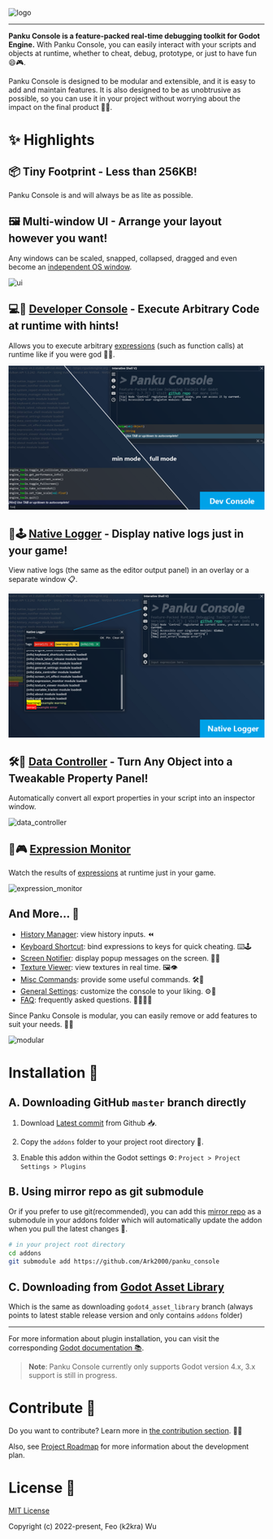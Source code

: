 ![logo](./docs/assets/logo.png)

---

**Panku Console is a feature-packed real-time debugging toolkit for Godot Engine.** With Panku Console, you can easily interact with your scripts and objects at runtime, whether to cheat, debug, prototype, or just to have fun 😄🎮.

Panku Console is designed to be modular and extensible, and it is easy to add and maintain features. It is also designed to be as unobtrusive as possible, so you can use it in your project without worrying about the impact on the final product 🧩🚀.

# ✨ Highlights

## 📦 Tiny Footprint - Less than 256KB!

Panku Console is and will always be as lite as possible.

## 🖼️ Multi-window UI - Arrange your layout however you want!

Any windows can be scaled, snapped, collapsed, dragged and even become an [independent OS window](./docs/faq.md).

![ui](./docs/assets/ui.png)

## 💻🔮 [Developer Console](./docs/developer_console.md) - Execute Arbitrary Code at runtime with hints!

Allows you to execute arbitrary [expressions](https://docs.godotengine.org/en/stable/tutorials/scripting/evaluating_expressions.html) (such as function calls) at runtime like if you were god 🧙‍♂️. 

![console](./docs/assets/console.png)

## 📝🕹️ [Native Logger](./docs/native_logger.md) - Display native logs just in your game!

View native logs (the same as the editor output panel) in an overlay or a separate window 📋.

![logger](./docs/assets/logger.png)

## 🛠️🔧 [Data Controller](./docs/data_controller.md) - Turn Any Object into a Tweakable Property Panel!

Automatically convert all export properties in your script into an inspector window.

![data_controller](./docs/assets/data_controller.png)

## 👀🎮 [Expression Monitor](./docs/expression_monitor.md)

Watch the results of [expressions](https://docs.godotengine.org/en/stable/tutorials/scripting/evaluating_expressions.html) at runtime just in your game.

![expression_monitor](./docs/assets/expression_monitor.png)

## And More... 🌟

- [History Manager](./docs/history_manager.md): view history inputs. ⏪
- [Keyboard Shortcut](./docs/keyboard_shortcut.md): bind expressions to keys for quick cheating. ⌨️🕹️
- [Screen Notifier](./docs/screen_notifier.md): display popup messages on the screen. 💬📢
- [Texture Viewer](./docs/texture_viewer.md): view textures in real time. 🖼️👁️
- [Misc Commands](./docs/misc_commands.md): provide some useful commands. 🛠️🔧
- [General Settings](./docs/general_settings.md): customize the console to your liking. ⚙️🔧
- [FAQ](./docs/faq.md): frequently asked questions. 🙋‍♂️🙋‍♀️

Since Panku Console is modular, you can easily remove or add features to suit your needs. 🧩🔧

![modular](./docs/assets/modular.png)

# Installation 🚀

## A. Downloading GitHub `master` branch directly

1. Download [Latest commit](https://github.com/Ark2000/PankuConsole/archive/refs/heads/master.zip) from Github 📥.

2. Copy the `addons` folder to your project root directory 📂.

3. Enable this addon within the Godot settings ⚙️: `Project > Project Settings > Plugins`

## B. Using mirror repo as git submodule

Or if you prefer to use git(recommended), you can add this [mirror repo](https://github.com/Ark2000/panku_console) as a submodule in your addons folder which will automatically update the addon when you pull the latest changes 🔄.

```bash
# in your project root directory
cd addons
git submodule add https://github.com/Ark2000/panku_console
```

## C. Downloading from [Godot Asset Library](https://godotengine.org/asset-library/asset/1558)

Which is the same as downloading `godot4_asset_library` branch (always points to latest stable release version and only contains `addons` folder)

---

For more information about plugin installation, you can visit the corresponding [Godot documentation 📚](https://docs.godotengine.org/en/stable/tutorials/plugins/editor/installing_plugins.html).

> **Note**: Panku Console currently only supports Godot version 4.x, 3.x support is still in progress.

# Contribute 🤝

Do you want to contribute? Learn more in [the contribution section](./CONTRIBUTING.md). 🌟🙌

Also, see [Project Roadmap](https://github.com/Ark2000/PankuConsole/discussions/152) for more information about the development plan.

# License 📜

[MIT License](./LICENSE)

Copyright (c) 2022-present, Feo (k2kra) Wu
